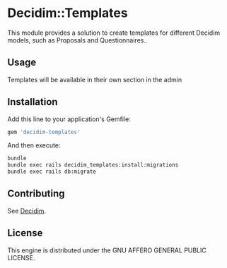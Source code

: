 # Decidim::Templates

This module provides a solution to create templates for different Decidim models, such as Proposals and Questionnaires..

## Usage

Templates will be available in their own section in the admin

## Installation

Add this line to your application's Gemfile:

```ruby
gem 'decidim-templates'
```

And then execute:

```bash
bundle
bundle exec rails decidim_templates:install:migrations
bundle exec rails db:migrate
```

## Contributing

See [Decidim](https://github.com/decidim/decidim).

## License

This engine is distributed under the GNU AFFERO GENERAL PUBLIC LICENSE.
